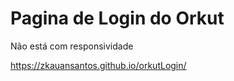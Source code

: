 <h1>Pagina de Login do Orkut</h1>

<p>Não está com responsividade <p>
  
 https://zkauansantos.github.io/orkutLogin/
